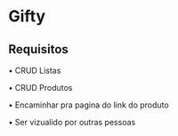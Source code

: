 # Gifty

## Requisitos

• CRUD Listas

• CRUD Produtos

• Encaminhar pra pagina do link do produto

• Ser vizualido por outras pessoas

